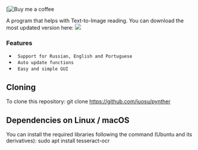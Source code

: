[![Buy me a coffee](https://buymeacoffee.com/juoosu)

A program that helps with Text-to-Image reading.
You can download the most updated version here: ![](https://github.com/juosu/pynther/releases)
### Features
* ` Support for Russian, English and Portuguese`
* ` Auto update functions`
* ` Easy and simple GUI`

Cloning
-------
To clone this repository:
git clone https://github.com/juosu/pynther

Dependencies on Linux / macOS
-----------------------------
You can install the required libraries following the command (Ubuntu and its derivatives):
sudo apt install tesseract-ocr










